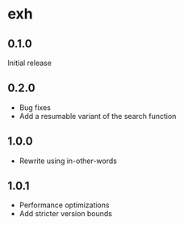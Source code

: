# exh

## 0.1.0

Initial release

## 0.2.0

- Bug fixes
- Add a resumable variant of the search function

## 1.0.0

- Rewrite using in-other-words

## 1.0.1

- Performance optimizations
- Add stricter version bounds

